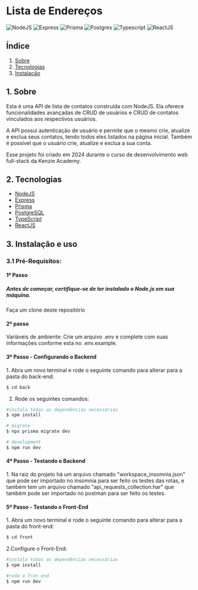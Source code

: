 <h1 style="align-items: center">Lista de Endereços</h1>

<div style="align-items: center">
  
![NodeJS](https://img.shields.io/badge/node.js-C3ECBC?style=for-the-badge&logo=node.js&logoColor=white) ![Express](https://img.shields.io/badge/express-FF007F.svg?style=for-the-badge&logo=express&logoColor=white) ![Prisma](https://img.shields.io/badge/Prisma-3982CE?style=for-the-badge&logo=Prisma&logoColor=white) ![Postgres](https://img.shields.io/badge/postgres-%23316192.svg?style=for-the-badge&logo=postgresql&logoColor=white) ![Typescript](https://img.shields.io/badge/TypeScript-A3CEEF?style=for-the-badge&logo=typescript&logoColor=fff) ![ReactJS](https://img.shields.io/badge/react-61DBFB.svg?style=for-the-badge&logo=react&logoColor=white)

</div>

<h2>Índice</h2>

1. [ Sobre ](#sobre)
2. [ Tecnologias](#techs)
3. [ Instalação ](#install)

<a name="sobre"></a>

## 1. Sobre

Esta é uma API de lista de contatos construída com NodeJS. Ela oferece funcionalidades avançadas de CRUD de usuários e CRUD de contatos vinculados aos respectivos usuários.

A API possui autenticação de usuário e permite que o mesmo crie, atualize e exclua seus contatos, tendo todos eles listados na página inicial. Também é possível que o usuário crie, atualize e exclua a sua conta.

Esse projeto foi criado em 2024 durante o curso de desenvolvimento web full-stack da Kenzie Academy.

<a name="techs"></a>

## 2. Tecnologias

- <a name="node" href="https://nodejs.org/docs/latest/api/" target="_blank">NodeJS</a>
- <a name="express" href="https://expressjs.com/pt-br/" target="_blank">Express</a>
- <a name="prisma" href="https://www.prisma.io/docs/getting-started" target="_blank">Prisma</a>
- <a name="postgres" href="https://www.postgresql.org/" target="_blank">PostgreSQL</a>
- <a name="typescript" href="https://www.typescriptlang.org/" target="_blank">TypeScript</a>
- <a name="reactjs" href="https://legacy.reactjs.org/docs/getting-started.html" target="_blank">ReactJS</a>

<a name="install"></a>

## 3. Instalação e uso

### 3.1 Pré-Requisitos:

  <h4>1º Passo</h4>
  <h5>Antes de começar, certifique-se de ter instalado o Node.js em sua máquina.</h3>
  <p>Faça um clone deste repositório</p>

  <h4>2º passo</h4>
  Variáveis de ambiente:
    Crie um arquivo .env e complete com suas informações conforme esta no .env.example.

  <h4>3º Passo - Configurando o Backend</h4>
  1. Abra um novo terminal e rode o seguinte comando para alterar para a pasta do back-end:

```bash
$ cd back
```

2. Rode os seguintes comandos:

```bash
#instala todas as dependências necessárias
$ npm install

# migrate
$ npx prisma migrate dev

# development
$ npm run dev
```

  <h4>4º Passo - Testando o Backend</h4>
  1. Na raiz do projeto há um arquivo chamado "workspace_insomnia.json" que pode ser importado no insomnia para ser feito os testes das rotas, e também tem um arquivo chamado "api_requests_collection.har" que também pode ser importado no postman para ser feito os testes.

  <h4>5º Passo - Testando o Front-End</h4>
  1. Abra um novo terminal e rode o seguinte comando para alterar para a pasta do front-end:

```bash
$ cd front
```

2.Configure o Front-End:

```bash
#instala todas as dependências necessárias
$ npm install

#roda o fron end
$ npm run dev
```
